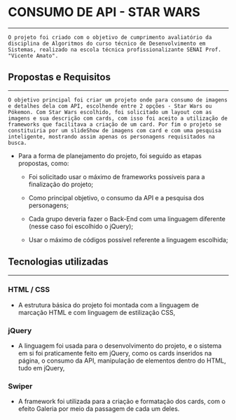 # CONSUMO DE API - STAR WARS
_ _ _

    O projeto foi criado com o objetivo de cumprimento avaliatório da disciplina de Algoritmos do curso técnico de Desenvolvimento em Sistemas, realizado na escola técnica profissionalizante SENAI Prof. "Vicente Amato".

## Propostas e Requisitos
_ _ _

    O objetivo principal foi criar um projeto onde para consumo de imagens e detalhes dela com API, escolhende entre 2 opções - Star Wars ou Pókemon. Com Star Wars escolhido, foi solicitado um layout com as imagens e sua descrição com cards, com isso foi aceito a utilização de frameworks que facilitava a criação de um card. Por fim o projeto se constituiria por um slideShow de imagens com card e com uma pesquisa inteligente, mostrando assim apenas os personagens requisitados na busca.

- Para a forma de planejamento do projeto, foi seguido as etapas propostas, como: 

    * Foi solicitado usar o máximo de frameworks possiveis para a finalização do projeto;
    
    * Como principal objetivo, o consumo da API e a pesquisa dos personagens;
    
    * Cada grupo deveria fazer o Back-End com uma linguagem diferente (nesse caso foi escolhido o jQuery);
    
    * Usar o máximo de códigos possível referente a linguagem escolhida;
   
## Tecnologias utilizadas
_ _ _

### HTML / CSS 

- A estrutura básica do projeto foi montada com a linguagem de marcação HTML e com linguagem de estilização CSS,

### jQuery

- A linguagem foi usada para o desenvolvimento do projeto, e o sistema em si foi praticamente feito em jQuery, como os cards inseridos na página, o consumo da API, manipulação de elementos dentro do HTML, tudo em jQuery,

### Swiper

- A framework foi utilizada para a criação e formatação dos cards, com o efeito Galeria por meio da passagem de cada um deles.  
